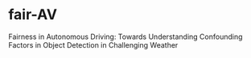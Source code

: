# fair-AV
Fairness in Autonomous Driving: Towards Understanding Confounding Factors in Object Detection in Challenging Weather
